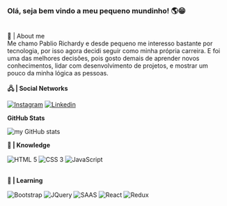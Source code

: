 ### Olá, seja bem vindo a meu pequeno mundinho! 🌎😁 ###
<br>
📜 | About me<br>
Me chamo Pablio Richardy e desde pequeno me interesso bastante por tecnologia, por isso agora decidi seguir como minha própria carreira. E foi uma das melhores decisões, pois gosto demais de aprender novos conhecimentos, lidar com desenvolvimento de projetos, e mostrar um pouco da minha lógica as pessoas.
<br><br>
<strong>🖧 | Social Networks</strong>

[![Instagram](https://img.shields.io/badge/Instagram-E4405F?style=for-the-badge&logo=instagram&logoColor=white)](https://www.instagram.com/pablio_richardy/)
[![Linkedin](https://img.shields.io/badge/LinkedIn-0077B5?style=for-the-badge&logo=linkedin&logoColor=white)](https://www.linkedin.com/in/pablio-richardy/)

<strong>GitHub Stats</strong>

![my GitHub stats](https://github-readme-stats.vercel.app/api?username=pablioRichardy&show_icons=true&theme=tokyonight)

<strong>🧠 | Knowledge</strong>
<div style="display: inline_block">
    <img align="center" src="https://img.shields.io/badge/HTML-239120?style=for-the-badge&logo=html5&logoColor=black" alt="HTML 5"/>
    <img align="center" src="https://img.shields.io/badge/CSS3-1572B6?style=for-the-badge&logo=css3&logoColor=black" alt="CSS 3"/>
    <img align="center" src="https://img.shields.io/badge/JavaScript-323330?style=for-the-badge&logo=javascript&logoColor=F7DF1E" alt="JavaScript"/>
</div><br>

<strong>🧠 | Learning</strong>
<div style="display: inline_block">
    <img align="center" src="https://img.shields.io/badge/Bootstrap-563D7C?style=for-the-badge&logo=bootstrap&logoColor=white" alt="Bootstrap"/>
    <img align="center" src="https://img.shields.io/badge/jQuery-0769AD?style=for-the-badge&logo=jquery&logoColor=white" alt="JQuery"/>
    <img align="center" src="https://img.shields.io/badge/Sass-CC6699?style=for-the-badge&logo=sass&logoColor=white" alt="SAAS"/>
    <img align="center" src="https://img.shields.io/badge/React-20232A?style=for-the-badge&logo=react&logoColor=61DAFB" alt="React"/>
    <img align="center" src="https://img.shields.io/badge/Redux-593D88?style=for-the-badge&logo=redux&logoColor=white" alt="Redux"/>
</div>
